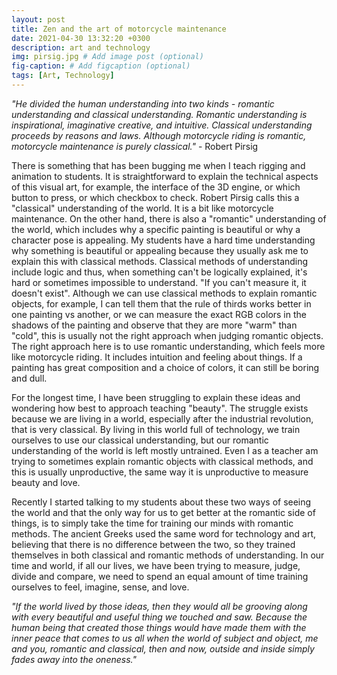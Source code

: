 ```yaml
---
layout: post
title: Zen and the art of motorcycle maintenance
date: 2021-04-30 13:32:20 +0300
description: art and technology
img: pirsig.jpg # Add image post (optional)
fig-caption: # Add figcaption (optional)
tags: [Art, Technology]
---
```


*"He divided the human understanding into two kinds - romantic understanding and classical understanding. Romantic understanding is inspirational, imaginative creative, and intuitive. Classical understanding proceeds by reasons and laws. Although motorcycle riding is romantic, motorcycle maintenance is purely classical."* - Robert Pirsig

There is something that has been bugging me when I teach rigging and animation to students. It is straightforward to explain the technical aspects of this visual art, for example, the interface of the 3D engine, or which button to press, or which checkbox to check. Robert Pirsig calls this a "classical" understanding of the world. It is a bit like motorcycle maintenance. On the other hand, there is also a "romantic" understanding of the world, which includes why a specific painting is beautiful or why a character pose is appealing. My students have a hard time understanding why something is beautiful or appealing because they usually ask me to explain this with classical methods. Classical methods of understanding include logic and thus, when something can't be logically explained, it's hard or sometimes impossible to understand. "If you can't measure it, it doesn't exist". Although we can use classical methods to explain romantic objects, for example, I can tell them that the rule of thirds works better in one painting vs another, or we can measure the exact RGB colors in the shadows of the painting and observe that they are more "warm" than "cold", this is usually not the right approach when judging romantic objects. The right approach here is to use romantic understanding, which feels more like motorcycle riding. It includes intuition and feeling about things. If a painting has great composition and a choice of colors, it can still be boring and dull.

For the longest time, I have been struggling to explain these ideas and wondering how best to approach teaching "beauty". The struggle exists because we are living in a world, especially after the industrial revolution, that is very classical. By living in this world full of technology, we train ourselves to use our classical understanding, but our romantic understanding of the world is left mostly untrained. Even I as a teacher am trying to sometimes explain romantic objects with classical methods, and this is usually unproductive, the same way it is unproductive to measure beauty and love.

Recently I started talking to my students about these two ways of seeing the world and that the only way for us to get better at the romantic side of things, is to simply take the time for training our minds with romantic methods. The ancient Greeks used the same word for technology and art, believing that there is no difference between the two, so they trained themselves in both classical and romantic methods of understanding. In our time and world, if all our lives, we have been trying to measure, judge, divide and compare, we need to spend an equal amount of time training ourselves to feel, imagine, sense, and love. 

*"If the world lived by those ideas, then they would all be grooving along with every beautiful and useful thing we touched and saw. Because the human being that created those things would have made them with the inner peace that comes to us all when the world of subject and object, me and you, romantic and classical, then and now, outside and inside simply fades away into the oneness."*
